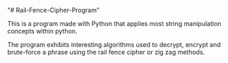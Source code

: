 "# Rail-Fence-Cipher-Program" 

This is a program made with Python that applies most string manipulation concepts within python.

The program exhibits interesting algorithms used to decrypt, encrypt and brute-force a phrase using the rail fence cipher or zig zag methods.